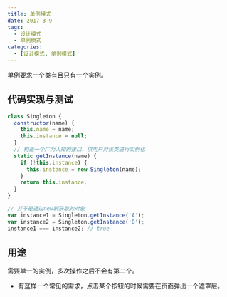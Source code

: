 ```yaml
---
title: 单例模式
date: 2017-3-9
tags:
  - 设计模式
  - 单例模式
categories:
  - [设计模式, 单例模式]
---
```


单例要求一个类有且只有一个实例。

## 代码实现与测试

```js
class Singleton {
  constructor(name) {
    this.name = name;
    this.instance = null;
  }
  // 构造一个广为人知的接口，供用户对该类进行实例化
  static getInstance(name) {
    if (!this.instance) {
      this.instance = new Singleton(name);
    }
    return this.instance;
  }
}

// 并不是通过new新获取的对象
var instance1 = Singleton.getInstance('A');
var instance2 = Singleton.getInstance('B');
instance1 === instance2; // true
```

## 用途

需要单一的实例，多次操作之后不会有第二个。

- 有这样一个常见的需求，点击某个按钮的时候需要在页面弹出一个遮罩层。

